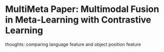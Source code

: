 # MultiMeta Paper: Multimodal Fusion in Meta-Learning with Contrastive Learning

thoughts: comparing language feature and object position feature
